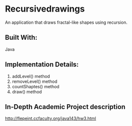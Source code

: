 # Recursivedrawings
An application that draws fractal-like shapes using recursion. 

## Built With:
   Java

## Implementation Details:
   1. addLevel() method
   2. removeLevel() method
   3. countShaptes() method
   4. draw() method

## In-Depth Academic Project description
   http://flepeint.ccfaculty.org/java143/hw3.html

